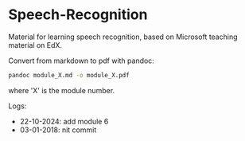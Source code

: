 # Speech-Recognition
Material for learning speech recognition, based on Microsoft teaching material on EdX. 

Convert from markdown to pdf with pandoc:

```bash
pandoc module_X.md -o module_X.pdf
``` 

where 'X' is the module number.

Logs: 
- 22-10-2024: add module 6 
- 03-01-2018: nit commit
